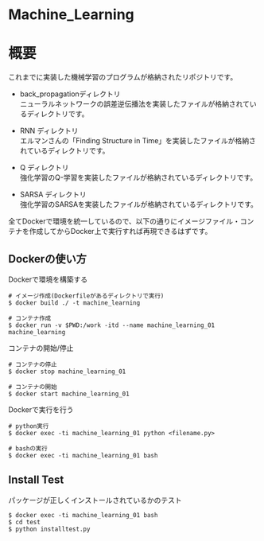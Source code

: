 # Machine_Learning 
# 概要
これまでに実装した機械学習のプログラムが格納されたリポジトリです。

- back_propagationディレクトリ  
  ニューラルネットワークの誤差逆伝播法を実装したファイルが格納されているディレクトリです。

- RNN ディレクトリ  
  エルマンさんの「Finding Structure in Time」を実装したファイルが格納されているディレクトリです。

- Q ディレクトリ  
  強化学習のQ-学習を実装したファイルが格納されているディレクトリです。

- SARSA ディレクトリ  
  強化学習のSARSAを実装したファイルが格納されているディレクトリです。

全てDockerで環境を統一しているので、以下の通りにイメージファイル・コンテナを作成してからDocker上で実行すれば再現できるはずです。


## Dockerの使い方

Dockerで環境を構築する
```
# イメージ作成(Dockerfileがあるディレクトリで実行)
$ docker build ./ -t machine_learning

# コンテナ作成
$ docker run -v $PWD:/work -itd --name machine_learning_01 machine_learning
```

コンテナの開始/停止
```
# コンテナの停止
$ docker stop machine_learning_01

# コンテナの開始
$ docker start machine_learning_01
```

Dockerで実行を行う
```
# python実行
$ docker exec -ti machine_learning_01 python <filename.py>

# bashの実行
$ docker exec -ti machine_learning_01 bash
```


## Install Test

パッケージが正しくインストールされているかのテスト
```
$ docker exec -ti machine_learning_01 bash
$ cd test
$ python installtest.py
```
